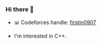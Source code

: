 ### Hi there 👋


- 📊 Codeforces handle: [firstin0907](https://codeforces.com/profile/firstin0907)

- I'm interested in C++.

<!--
[![Solved.ac Profile](http://mazassumnida.wtf/api/v2/generate_badge?boj=firstin0907)](https://solved.ac/firstin0907/)
**firstin0907/firstin0907** is a ✨ _special_ ✨ repository because its `README.md` (this file) appears on your GitHub profile.

Here are some ideas to get you started:

- 🔭 I’m currently working on ...
- 🌱 I’m currently learning ...
- 👯 I’m looking to collaborate on ...
- 🤔 I’m looking for help with ...
- 💬 Ask me about ...
- 📫 How to reach me: ...
- 😄 Pronouns: ...
- ⚡ Fun fact: ...
-->
